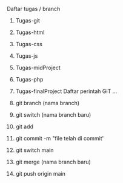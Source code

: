 Daftar tugas / branch
1. Tugas-git
2. Tugas-html
3. Tugas-css
4. Tugas-js
5. Tugas-midProject
6. Tugas-php
7. Tugas-finalProject
Daftar perintah GiT
…

1. git branch (nama branch)
2. git switch (nama branch baru)
3. git add
4. git commit -m "file telah di commit'
5. git switch  main
6. git merge (nama branch baru)
7. git push origin main
